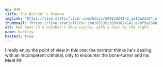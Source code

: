 ```yaml
---
ep: 049
title: The Butcher's Window
imglink: "https://live.staticflickr.com/65535/50983024142_a31da2d584_o.jpg"
thumbnail: "https://live.staticflickr.com/65535/50983024142_e78f5a38a8_q.jpg"
alt: Red meat in a butcher's shop window, with a door to the right. 
name: hartley
hastext: true
---
```

I really enjoy the point of view in this one: the narrator thinks he's dealing with an incompetent criminal, only to encounter the bone-turner and his Meat Pit.
